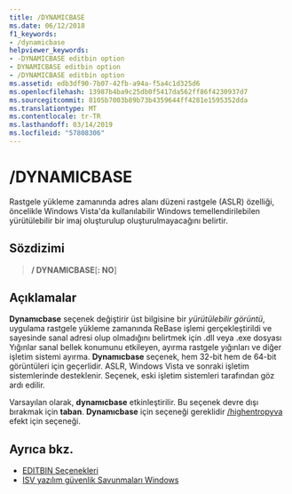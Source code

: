 ```yaml
---
title: /DYNAMICBASE
ms.date: 06/12/2018
f1_keywords:
- /dynamicbase
helpviewer_keywords:
- -DYNAMICBASE editbin option
- DYNAMICBASE editbin option
- /DYNAMICBASE editbin option
ms.assetid: edb3df90-7b07-42fb-a94a-f5a4c1d325d6
ms.openlocfilehash: 13987b4ba9c25db0f5417da562ff86f4230937d7
ms.sourcegitcommit: 8105b7003b89b73b4359644ff4281e1595352dda
ms.translationtype: MT
ms.contentlocale: tr-TR
ms.lasthandoff: 03/14/2019
ms.locfileid: "57808306"
---
```

# <a name="dynamicbase"></a>/DYNAMICBASE

Rastgele yükleme zamanında adres alanı düzeni rastgele (ASLR) özelliği, öncelikle Windows Vista'da kullanılabilir Windows temellendirilebilen yürütülebilir bir imaj oluşturulup oluşturulmayacağını belirtir.

## <a name="syntax"></a>Sözdizimi

> **/ DYNAMICBASE**[**: NO**]

## <a name="remarks"></a>Açıklamalar

**Dynamıcbase** seçenek değiştirir üst bilgisine bir *yürütülebilir görüntü*, uygulama rastgele yükleme zamanında ReBase işlemi gerçekleştirildi ve sayesinde sanal adresi olup olmadığını belirtmek için .dll veya .exe dosyası Yığınlar sanal bellek konumunu etkileyen, ayırma rastgele yığınları ve diğer işletim sistemi ayırma. **Dynamıcbase** seçenek, hem 32-bit hem de 64-bit görüntüleri için geçerlidir. ASLR, Windows Vista ve sonraki işletim sistemlerinde desteklenir. Seçenek, eski işletim sistemleri tarafından göz ardı edilir.

Varsayılan olarak, **dynamıcbase** etkinleştirilir. Bu seçenek devre dışı bırakmak için **taban**. **Dynamıcbase** için seçeneği gereklidir [/highentropyva](highentropyva-support-64-bit-aslr.md) efekt için seçeneği.

## <a name="see-also"></a>Ayrıca bkz.

- [EDITBIN Seçenekleri](editbin-options.md)
- [ISV yazılım güvenlik Savunmaları Windows](https://msdn.microsoft.com/library/bb430720.aspx)